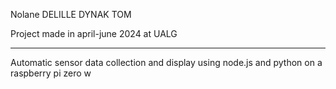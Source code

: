 Nolane DELILLE
DYNAK TOM

Project made in april-june 2024 at UALG

-----------------------------------------

Automatic sensor data collection and display using node.js and python on a raspberry pi zero w
